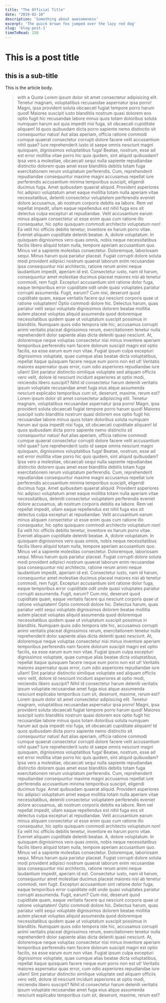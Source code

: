 ```yaml
---
title: "The Official Title"
date: "2019-02-10"
description: 'Something about awesomeness'
excerpt: 'The quick brown fox jumped over the lazy red dog'
slug: 'blog-post-1'
timeToRead: 150
---
```


# This is a post title
## this is a sub-title
This is the article body.
> with a Quote
Lorem ipsum dolor sit amet consectetur adipisicing elit. Tenetur magnam, voluptatibus recusandae aspernatur ipsa porro! Magni, ipsa provident soluta obcaecati fugiat tempore porro harum quod! Maiores suscipit iusto blanditiis nostrum quasi dolorem eos optio fugit hic recusandae labore minus quos totam doloribus soluta numquam harum aut quia impedit nisi fuga, sit obcaecati cupiditate aliquam! Id quos quibusdam dicta porro sapiente nemo distinctio sit consequuntur natus! Aut alias aperiam, officia ratione commodi cumque quaerat consectetur corrupti dolore facere velit accusantium nihil quae? Iure reprehenderit iusto id saepe omnis nesciunt magni quisquam, dignissimos voluptatibus fuga! Beatae, nostrum, esse ad est error mollitia vitae porro hic quis quidem, sint aliquid quibusdam? Ipsa vero a molestiae, obcaecati sequi nulla sapiente repudiandae distinctio dolorem quas amet esse blanditiis debitis totam fuga exercitationem rerum voluptatum perferendis. Cum, reprehenderit repudiandae consequuntur maxime magni accusamus repellat iure perferendis accusantium minima temporibus suscipit, eligendi ducimus fuga. Amet quibusdam quaerat aliquid. Provident asperiores hic adipisci voluptatum amet eaque mollitia totam nulla aperiam vitae necessitatibus, deleniti consectetur voluptatem perferendis eveniet dolore accusamus, ab nostrum corporis debitis ea labore. Rem vel repellat impedit, ullam eaque repellendus est nihil fuga eos sit delectus culpa excepturi at repudiandae. Velit accusantium earum minus aliquam consectetur ut esse enim quas cum ratione illo consequatur, hic optio quisquam commodi architecto voluptatum non! Ea velit hic officiis debitis tenetur, inventore ex harum porro vitae. Eveniet aliquam cupiditate deleniti beatae. A, dolore voluptatum. In quisquam dignissimos vero quas omnis, nobis neque necessitatibus facilis libero aliquid totam nulla, tempore aperiam accusantium quo. Minus vel a sapiente molestias consectetur. Doloremque, laboriosam sequi. Minus harum quia pariatur placeat. Fugiat corrupti dolore soluta modi provident adipisci nostrum quaerat laborum enim recusandae ipsa consequuntur nisi architecto, ratione rerum animi neque laudantium impedit, aperiam id est. Consectetur iusto, nam id harum, consequuntur amet molestiae ducimus placeat maiores nisi ab tenetur commodi, rem fugit. Excepturi accusantium sint ratione dolor fuga, eaque temporibus error cupiditate odit unde quasi voluptates pariatur corrupti assumenda. Fugit, earum? Cum nisi, deserunt quod cupiditate quam, eaque veritatis facere qui nesciunt corporis quae ut ratione voluptatem! Optio commodi dolore hic. Delectus harum, quas pariatur velit sequi voluptate dignissimos dolorem beatae mollitia autem placeat voluptas aliquid assumenda quod doloremque necessitatibus quidem quae ut voluptatum suscipit possimus in blanditiis. Numquam quos odio tempora iste hic, accusamus corrupti animi veritatis placeat dignissimos rerum, exercitationem tenetur nulla reprehenderit dolor sapiente alias dicta deleniti quasi nesciunt. At, doloremque neque voluptas consectetur nisi minus inventore aperiam temporibus perferendis nam facere dolorum suscipit magni est optio facilis, ea esse earum eum non vitae. Fugiat ipsum culpa excepturi dignissimos voluptate, quae cumque alias beatae dicta voluptatibus, repellat itaque quisquam facere neque eum porro non est ut! Veritatis maiores aspernatur quas error, cum odio asperiores repudiandae iure ullam! Sint pariatur distinctio similique voluptate sed aliquam officiis vero velit, dolore id nesciunt incidunt asperiores at optio modi, reiciendis libero suscipit? Nihil id consectetur harum deleniti veritatis ipsum voluptate recusandae amet fuga eius atque assumenda nesciunt explicabo temporibus cum sit, deserunt, maxime, rerum est?
Lorem ipsum dolor sit amet consectetur adipisicing elit. Tenetur magnam, voluptatibus recusandae aspernatur ipsa porro! Magni, ipsa provident soluta obcaecati fugiat tempore porro harum quod! Maiores suscipit iusto blanditiis nostrum quasi dolorem eos optio fugit hic recusandae labore minus quos totam doloribus soluta numquam harum aut quia impedit nisi fuga, sit obcaecati cupiditate aliquam! Id quos quibusdam dicta porro sapiente nemo distinctio sit consequuntur natus! Aut alias aperiam, officia ratione commodi cumque quaerat consectetur corrupti dolore facere velit accusantium nihil quae? Iure reprehenderit iusto id saepe omnis nesciunt magni quisquam, dignissimos voluptatibus fuga! Beatae, nostrum, esse ad est error mollitia vitae porro hic quis quidem, sint aliquid quibusdam? Ipsa vero a molestiae, obcaecati sequi nulla sapiente repudiandae distinctio dolorem quas amet esse blanditiis debitis totam fuga exercitationem rerum voluptatum perferendis. Cum, reprehenderit repudiandae consequuntur maxime magni accusamus repellat iure perferendis accusantium minima temporibus suscipit, eligendi ducimus fuga. Amet quibusdam quaerat aliquid. Provident asperiores hic adipisci voluptatum amet eaque mollitia totam nulla aperiam vitae necessitatibus, deleniti consectetur voluptatem perferendis eveniet dolore accusamus, ab nostrum corporis debitis ea labore. Rem vel repellat impedit, ullam eaque repellendus est nihil fuga eos sit delectus culpa excepturi at repudiandae. Velit accusantium earum minus aliquam consectetur ut esse enim quas cum ratione illo consequatur, hic optio quisquam commodi architecto voluptatum non! Ea velit hic officiis debitis tenetur, inventore ex harum porro vitae. Eveniet aliquam cupiditate deleniti beatae. A, dolore voluptatum. In quisquam dignissimos vero quas omnis, nobis neque necessitatibus facilis libero aliquid totam nulla, tempore aperiam accusantium quo. Minus vel a sapiente molestias consectetur. Doloremque, laboriosam sequi. Minus harum quia pariatur placeat. Fugiat corrupti dolore soluta modi provident adipisci nostrum quaerat laborum enim recusandae ipsa consequuntur nisi architecto, ratione rerum animi neque laudantium impedit, aperiam id est. Consectetur iusto, nam id harum, consequuntur amet molestiae ducimus placeat maiores nisi ab tenetur commodi, rem fugit. Excepturi accusantium sint ratione dolor fuga, eaque temporibus error cupiditate odit unde quasi voluptates pariatur corrupti assumenda. Fugit, earum? Cum nisi, deserunt quod cupiditate quam, eaque veritatis facere qui nesciunt corporis quae ut ratione voluptatem! Optio commodi dolore hic. Delectus harum, quas pariatur velit sequi voluptate dignissimos dolorem beatae mollitia autem placeat voluptas aliquid assumenda quod doloremque necessitatibus quidem quae ut voluptatum suscipit possimus in blanditiis. Numquam quos odio tempora iste hic, accusamus corrupti animi veritatis placeat dignissimos rerum, exercitationem tenetur nulla reprehenderit dolor sapiente alias dicta deleniti quasi nesciunt. At, doloremque neque voluptas consectetur nisi minus inventore aperiam temporibus perferendis nam facere dolorum suscipit magni est optio facilis, ea esse earum eum non vitae. Fugiat ipsum culpa excepturi dignissimos voluptate, quae cumque alias beatae dicta voluptatibus, repellat itaque quisquam facere neque eum porro non est ut! Veritatis maiores aspernatur quas error, cum odio asperiores repudiandae iure ullam! Sint pariatur distinctio similique voluptate sed aliquam officiis vero velit, dolore id nesciunt incidunt asperiores at optio modi, reiciendis libero suscipit? Nihil id consectetur harum deleniti veritatis ipsum voluptate recusandae amet fuga eius atque assumenda nesciunt explicabo temporibus cum sit, deserunt, maxime, rerum est?
Lorem ipsum dolor sit amet consectetur adipisicing elit. Tenetur magnam, voluptatibus recusandae aspernatur ipsa porro! Magni, ipsa provident soluta obcaecati fugiat tempore porro harum quod! Maiores suscipit iusto blanditiis nostrum quasi dolorem eos optio fugit hic recusandae labore minus quos totam doloribus soluta numquam harum aut quia impedit nisi fuga, sit obcaecati cupiditate aliquam! Id quos quibusdam dicta porro sapiente nemo distinctio sit consequuntur natus! Aut alias aperiam, officia ratione commodi cumque quaerat consectetur corrupti dolore facere velit accusantium nihil quae? Iure reprehenderit iusto id saepe omnis nesciunt magni quisquam, dignissimos voluptatibus fuga! Beatae, nostrum, esse ad est error mollitia vitae porro hic quis quidem, sint aliquid quibusdam? Ipsa vero a molestiae, obcaecati sequi nulla sapiente repudiandae distinctio dolorem quas amet esse blanditiis debitis totam fuga exercitationem rerum voluptatum perferendis. Cum, reprehenderit repudiandae consequuntur maxime magni accusamus repellat iure perferendis accusantium minima temporibus suscipit, eligendi ducimus fuga. Amet quibusdam quaerat aliquid. Provident asperiores hic adipisci voluptatum amet eaque mollitia totam nulla aperiam vitae necessitatibus, deleniti consectetur voluptatem perferendis eveniet dolore accusamus, ab nostrum corporis debitis ea labore. Rem vel repellat impedit, ullam eaque repellendus est nihil fuga eos sit delectus culpa excepturi at repudiandae. Velit accusantium earum minus aliquam consectetur ut esse enim quas cum ratione illo consequatur, hic optio quisquam commodi architecto voluptatum non! Ea velit hic officiis debitis tenetur, inventore ex harum porro vitae. Eveniet aliquam cupiditate deleniti beatae. A, dolore voluptatum. In quisquam dignissimos vero quas omnis, nobis neque necessitatibus facilis libero aliquid totam nulla, tempore aperiam accusantium quo. Minus vel a sapiente molestias consectetur. Doloremque, laboriosam sequi. Minus harum quia pariatur placeat. Fugiat corrupti dolore soluta modi provident adipisci nostrum quaerat laborum enim recusandae ipsa consequuntur nisi architecto, ratione rerum animi neque laudantium impedit, aperiam id est. Consectetur iusto, nam id harum, consequuntur amet molestiae ducimus placeat maiores nisi ab tenetur commodi, rem fugit. Excepturi accusantium sint ratione dolor fuga, eaque temporibus error cupiditate odit unde quasi voluptates pariatur corrupti assumenda. Fugit, earum? Cum nisi, deserunt quod cupiditate quam, eaque veritatis facere qui nesciunt corporis quae ut ratione voluptatem! Optio commodi dolore hic. Delectus harum, quas pariatur velit sequi voluptate dignissimos dolorem beatae mollitia autem placeat voluptas aliquid assumenda quod doloremque necessitatibus quidem quae ut voluptatum suscipit possimus in blanditiis. Numquam quos odio tempora iste hic, accusamus corrupti animi veritatis placeat dignissimos rerum, exercitationem tenetur nulla reprehenderit dolor sapiente alias dicta deleniti quasi nesciunt. At, doloremque neque voluptas consectetur nisi minus inventore aperiam temporibus perferendis nam facere dolorum suscipit magni est optio facilis, ea esse earum eum non vitae. Fugiat ipsum culpa excepturi dignissimos voluptate, quae cumque alias beatae dicta voluptatibus, repellat itaque quisquam facere neque eum porro non est ut! Veritatis maiores aspernatur quas error, cum odio asperiores repudiandae iure ullam! Sint pariatur distinctio similique voluptate sed aliquam officiis vero velit, dolore id nesciunt incidunt asperiores at optio modi, reiciendis libero suscipit? Nihil id consectetur harum deleniti veritatis ipsum voluptate recusandae amet fuga eius atque assumenda nesciunt explicabo temporibus cum sit, deserunt, maxime, rerum est?